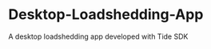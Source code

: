 Desktop-Loadshedding-App
========================

A desktop loadshedding app developed with Tide SDK
